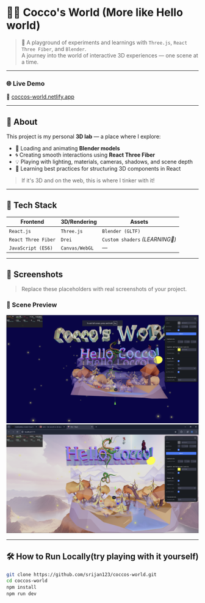 # 🧚‍♀️ Cocco's World (More like Hello world)

> 🧪 A playground of experiments and learnings with `Three.js`, `React Three Fiber`, and `Blender`.  
> A journey into the world of interactive 3D experiences — one scene at a time.

---

### 🌐 **Live Demo**
🚀 [coccos-world.netlify.app](https://coccos-world.netlify.app)

---

## 🧠 About

This project is my personal **3D lab** — a place where I explore:

- 🎨 Loading and animating **Blender models**
- 🌀 Creating smooth interactions using **React Three Fiber**
- 💡 Playing with lighting, materials, cameras, shadows, and scene depth
- 🔁 Learning best practices for structuring 3D components in React

> If it's 3D and on the web, this is where I tinker with it!

---

## 🚀 Tech Stack

| Frontend | 3D/Rendering | Assets |
|----------|--------------|--------|
| `React.js` | `Three.js` | `Blender (GLTF)` |
| `React Three Fiber` | `Drei` | `Custom shaders` *(LEARNING🧓)* |
| `JavaScript (ES6)` | `Canvas/WebGL` | — |

---

## 📸 Screenshots

> Replace these placeholders with real screenshots of your project.

### 🧚 Scene Preview
![Scene Preview-1](ScreenShot-2.png)
![Scene Preview-2](CoccoWorld.png)


---

## 🛠️ How to Run Locally(try playing with it yourself)

```bash
git clone https://github.com/srijan123/coccos-world.git
cd coccos-world
npm install
npm run dev
